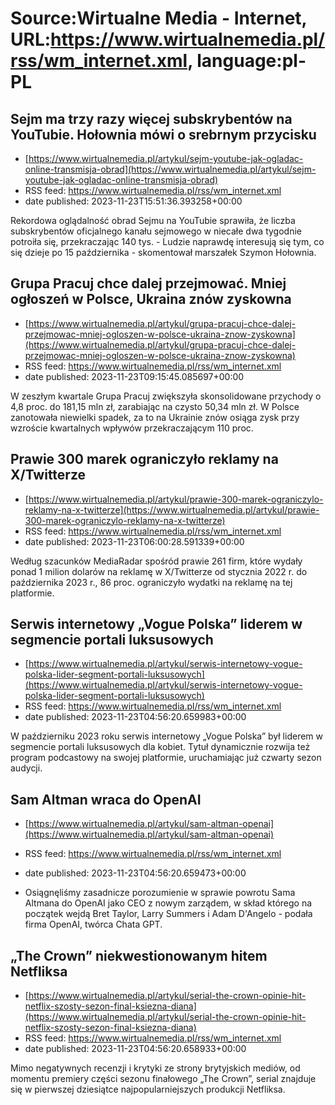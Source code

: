 # Source:Wirtualne Media - Internet, URL:https://www.wirtualnemedia.pl/rss/wm_internet.xml, language:pl-PL

## Sejm ma trzy razy więcej subskrybentów na YouTubie. Hołownia mówi o srebrnym przycisku
 - [https://www.wirtualnemedia.pl/artykul/sejm-youtube-jak-ogladac-online-transmisja-obrad](https://www.wirtualnemedia.pl/artykul/sejm-youtube-jak-ogladac-online-transmisja-obrad)
 - RSS feed: https://www.wirtualnemedia.pl/rss/wm_internet.xml
 - date published: 2023-11-23T15:51:36.393258+00:00

Rekordowa oglądalność obrad Sejmu na YouTubie sprawiła, że liczba subskrybentów oficjalnego kanału sejmowego w niecałe dwa tygodnie potroiła się, przekraczając 140 tys. - Ludzie naprawdę interesują się tym, co się dzieje po 15 października - skomentował marszałek Szymon Hołownia.

## Grupa Pracuj chce dalej przejmować. Mniej ogłoszeń w Polsce, Ukraina znów zyskowna
 - [https://www.wirtualnemedia.pl/artykul/grupa-pracuj-chce-dalej-przejmowac-mniej-ogloszen-w-polsce-ukraina-znow-zyskowna](https://www.wirtualnemedia.pl/artykul/grupa-pracuj-chce-dalej-przejmowac-mniej-ogloszen-w-polsce-ukraina-znow-zyskowna)
 - RSS feed: https://www.wirtualnemedia.pl/rss/wm_internet.xml
 - date published: 2023-11-23T09:15:45.085697+00:00

W zeszłym kwartale Grupa Pracuj zwiększyła skonsolidowane przychody o 4,8 proc. do 181,15 mln zł, zarabiając na czysto 50,34 mln zł. W Polsce zanotowała niewielki spadek, za to na Ukrainie znów osiąga zysk przy wzroście kwartalnych wpływów przekraczającym 110 proc.

## Prawie 300 marek ograniczyło reklamy na X/Twitterze
 - [https://www.wirtualnemedia.pl/artykul/prawie-300-marek-ograniczylo-reklamy-na-x-twitterze](https://www.wirtualnemedia.pl/artykul/prawie-300-marek-ograniczylo-reklamy-na-x-twitterze)
 - RSS feed: https://www.wirtualnemedia.pl/rss/wm_internet.xml
 - date published: 2023-11-23T06:00:28.591339+00:00

Według szacunków MediaRadar spośród prawie 261 firm, które wydały ponad 1 milion dolarów na reklamę w X/Twitterze od stycznia 2022 r. do października 2023 r., 86 proc. ograniczyło wydatki na reklamę na tej platformie.

## Serwis internetowy „Vogue Polska” liderem w segmencie portali luksusowych
 - [https://www.wirtualnemedia.pl/artykul/serwis-internetowy-vogue-polska-lider-segment-portali-luksusowych](https://www.wirtualnemedia.pl/artykul/serwis-internetowy-vogue-polska-lider-segment-portali-luksusowych)
 - RSS feed: https://www.wirtualnemedia.pl/rss/wm_internet.xml
 - date published: 2023-11-23T04:56:20.659983+00:00

W październiku 2023 roku serwis internetowy „Vogue Polska” był liderem w segmencie portali luksusowych dla kobiet. Tytuł dynamicznie rozwija też program podcastowy na swojej platformie, uruchamiając już czwarty sezon audycji.

## Sam Altman wraca do OpenAI
 - [https://www.wirtualnemedia.pl/artykul/sam-altman-openai](https://www.wirtualnemedia.pl/artykul/sam-altman-openai)
 - RSS feed: https://www.wirtualnemedia.pl/rss/wm_internet.xml
 - date published: 2023-11-23T04:56:20.659473+00:00

- Osiągnęliśmy zasadnicze porozumienie w sprawie powrotu Sama Altmana do OpenAI jako CEO z nowym zarządem, w skład którego na początek wejdą Bret Taylor, Larry Summers i Adam D'Angelo - podała firma OpenAI, twórca Chata GPT.

## „The Crown” niekwestionowanym hitem Netfliksa
 - [https://www.wirtualnemedia.pl/artykul/serial-the-crown-opinie-hit-netflix-szosty-sezon-final-ksiezna-diana](https://www.wirtualnemedia.pl/artykul/serial-the-crown-opinie-hit-netflix-szosty-sezon-final-ksiezna-diana)
 - RSS feed: https://www.wirtualnemedia.pl/rss/wm_internet.xml
 - date published: 2023-11-23T04:56:20.658933+00:00

Mimo negatywnych recenzji i krytyki ze strony brytyjskich mediów, od momentu premiery części sezonu finałowego „The Crown”, serial znajduje się w pierwszej dziesiątce najpopularniejszych produkcji Netfliksa.

